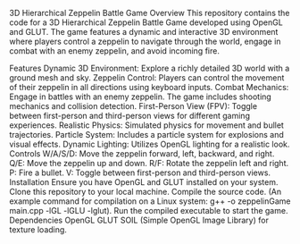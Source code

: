 3D Hierarchical Zeppelin Battle Game
Overview
This repository contains the code for a 3D Hierarchical Zeppelin Battle Game developed using OpenGL and GLUT. The game features a dynamic and interactive 3D environment where players control a zeppelin to navigate through the world, engage in combat with an enemy zeppelin, and avoid incoming fire.

Features
Dynamic 3D Environment: Explore a richly detailed 3D world with a ground mesh and sky.
Zeppelin Control: Players can control the movement of their zeppelin in all directions using keyboard inputs.
Combat Mechanics: Engage in battles with an enemy zeppelin. The game includes shooting mechanics and collision detection.
First-Person View (FPV): Toggle between first-person and third-person views for different gaming experiences.
Realistic Physics: Simulated physics for movement and bullet trajectories.
Particle System: Includes a particle system for explosions and visual effects.
Dynamic Lighting: Utilizes OpenGL lighting for a realistic look.
Controls
W/A/S/D: Move the zeppelin forward, left, backward, and right.
Q/E: Move the zeppelin up and down.
R/F: Rotate the zeppelin left and right.
P: Fire a bullet.
V: Toggle between first-person and third-person views.
Installation
Ensure you have OpenGL and GLUT installed on your system.
Clone this repository to your local machine.
Compile the source code. (An example command for compilation on a Linux system: g++ -o zeppelinGame main.cpp -lGL -lGLU -lglut).
Run the compiled executable to start the game.
Dependencies
OpenGL
GLUT
SOIL (Simple OpenGL Image Library) for texture loading.





